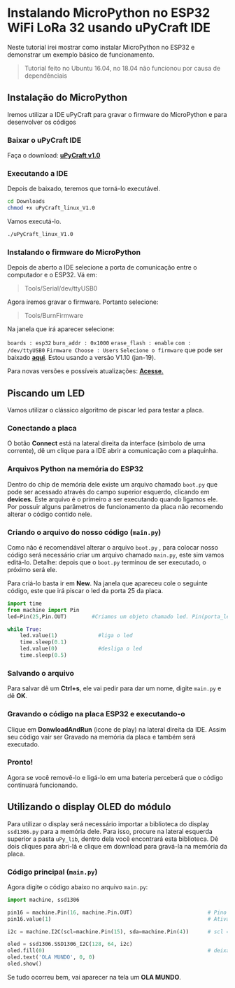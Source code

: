 
# Instalando MicroPython no ESP32 WiFi LoRa 32 usando uPyCraft IDE
Neste tutorial irei mostrar como instalar MicroPython no ESP32 e demonstrar um exemplo básico de funcionamento.

> Tutorial feito no Ubuntu 16.04, no 18.04 não funcionou por causa de dependênciais

## Instalação do MicroPython
Iremos utilizar a IDE uPyCraft para gravar o firmware do MicroPython e para desenvolver os códigos

### Baixar o uPyCraft IDE
Faça o download: [**uPyCraft v1.0**](https://github.com/clebrw/MycroPython-ESP32-uPyCraft/raw/master/uPyCraft_linux_V1.0) 

### Executando a IDE
Depois de baixado, teremos que torná-lo executável.

```sh
cd Downloads
chmod +x uPyCraft_linux_V1.0
```
Vamos executá-lo.
```sh
./uPyCraft_linux_V1.0
```
### Instalando o firmware do MicroPython
Depois de aberto a IDE selecione a porta de comunicação entre o computador e o ESP32. Vá em:
> Tools/Serial/dev/ttyUSB0

Agora iremos gravar o firmware. Portanto selecione:
> Tools/BurnFirmware

Na janela que irá aparecer selecione:

`boards : esp32`
`burn_addr : 0x1000`
`erase_flash : enable`
`com : /dev/ttyUSB0`
`Firmware Choose : Users`
`Selecione o firmware` que pode ser baixado [**aqui**](https://github.com/clebrw/MycroPython-ESP32-uPyCraft/raw/master/esp32-20190125-v1.10.bin). Estou usando a versão V1.10 (jan-19).

Para novas versões e possíveis atualizações: [**Acesse**.](http://micropython.org/download#esp32)

## Piscando um LED
Vamos utilizar o clássico algoritmo de piscar led para testar a placa.

### Conectando a placa 
O botão **Connect** está na lateral direita da interface (simbolo de uma corrente), dê um clique para a IDE abrir a comunicação com a plaquinha.

### Arquivos Python na memória do ESP32
Dentro do chip de memória dele existe um arquivo chamado `boot.py` que pode ser acessado através do campo superior esquerdo, clicando em **devices.**
Este arquivo é o primeiro a ser executando quando ligamos ele. Por possuir alguns parâmetros de funcionamento da placa não recomendo alterar o código contido nele.

### Criando o arquivo do nosso código (`main.py`)

Como não é recomendável alterar o arquivo `boot.py` , para colocar nosso código será necessário criar um arquivo chamado `main.py`, este sim vamos editá-lo. 
Detalhe: depois que o `boot.py` terminou de ser executado, o próximo será ele.

Para criá-lo basta ir em **New**.
Na janela que apareceu cole o seguinte código, este que irá piscar o led da porta 25 da placa.
```python
import time
from machine import Pin
led=Pin(25,Pin.OUT)        #Criamos um objeto chamado led. Pin(porta_led, entrada_ou_saida)

while True:
	led.value(1)             #liga o led
	time.sleep(0.1)
	led.value(0)             #desliga o led
	time.sleep(0.5)
```
### Salvando o arquivo
Para salvar dê um **Ctrl+s**, ele vai pedir para dar um nome, digite `main.py` e dê **OK**.

###  Gravando o código na placa ESP32 e executando-o
Clique em **DonwloadAndRun** (icone de play) na lateral direita da IDE.
Assim seu código vair ser Gravado na memória da placa e também será executado.

### Pronto!
Agora se você removê-lo e ligá-lo em uma bateria perceberá que o código continuará funcionando. 

## Utilizando o display OLED do módulo
Para utilizar o display será necessário importar a biblioteca do display `ssd1306.py` para a memória dele.
Para isso, procure na lateral esquerda superior a pasta `uPy_lib`, dentro dela você encontrará esta biblioteca.
Dê dois cliques para abri-lá e clique em download para gravá-la na memória da placa.

### Código principal (`main.py`)
Agora digite o código abaixo no arquivo `main.py`:
```python
import machine, ssd1306

pin16 = machine.Pin(16, machine.Pin.OUT)                        # Pino 16 de RST do display
pin16.value(1)												    # Ativando o display

i2c = machine.I2C(scl=machine.Pin(15), sda=machine.Pin(4))      # scl = 15, sda = 4

oled = ssd1306.SSD1306_I2C(128, 64, i2c)						
oled.fill(0)                                                    # deixa toda a tela na cor preta
oled.text('OLA MUNDO', 0, 0)
oled.show()
```

Se tudo ocorreu bem, vai aparecer na tela um **OLA MUNDO**.